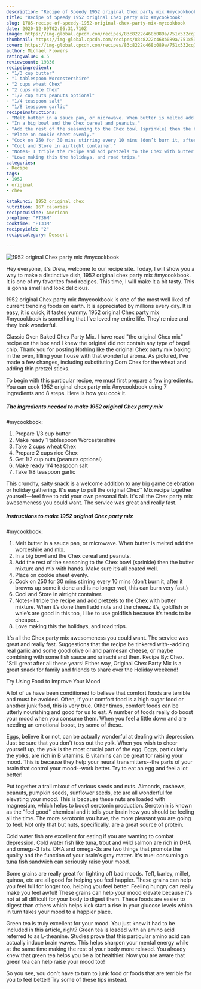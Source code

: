 ```yaml
---
description: "Recipe of Speedy 1952 original Chex party mix #mycookbook"
title: "Recipe of Speedy 1952 original Chex party mix #mycookbook"
slug: 1785-recipe-of-speedy-1952-original-chex-party-mix-mycookbook
date: 2020-12-09T02:06:31.710Z
image: https://img-global.cpcdn.com/recipes/83c8222c468b089a/751x532cq70/1952-original-chex-party-mix-mycookbook-recipe-main-photo.jpg
thumbnail: https://img-global.cpcdn.com/recipes/83c8222c468b089a/751x532cq70/1952-original-chex-party-mix-mycookbook-recipe-main-photo.jpg
cover: https://img-global.cpcdn.com/recipes/83c8222c468b089a/751x532cq70/1952-original-chex-party-mix-mycookbook-recipe-main-photo.jpg
author: Michael Flowers
ratingvalue: 4.5
reviewcount: 19836
recipeingredient:
- "1/3 cup butter"
- "1 tablespoon Worcestershire"
- "2 cups wheat Chex"
- "2 cups rice Chex"
- "1/2 cup nuts peanuts optional"
- "1/4 teaspoon salt"
- "1/8 teaspoon garlic"
recipeinstructions:
- "Melt butter in a sauce pan, or microwave. When butter is melted add the worceshire and mix."
- "In a big bowl and the Chex cereal and peanuts."
- "Add the rest of the seasoning to the Chex bowl (sprinkle) then the butter mixture and mix with hands. Make sure it’s all coated well."
- "Place on cookie sheet evenly."
- "Cook on 250 for 30 mins stirring every 10 mins (don’t burn it, after it browns up some it done and is no longer wet, this can burn very fast.)"
- "Cool and Store in airtight container."
- "Notes- I triple the recipe and add pretzels to the Chex with butter mixture. When it’s done then I add nuts and the cheeez it’s, goldfish or wale’s are good in this too, I like to use goldfish because it’s tends to be cheaper..."
- "Love making this the holidays, and road trips."
categories:
- Recipe
tags:
- 1952
- original
- chex

katakunci: 1952 original chex 
nutrition: 167 calories
recipecuisine: American
preptime: "PT36M"
cooktime: "PT33M"
recipeyield: "2"
recipecategory: Dessert

---
```



![1952 original Chex party mix
#mycookbook](https://img-global.cpcdn.com/recipes/83c8222c468b089a/751x532cq70/1952-original-chex-party-mix-mycookbook-recipe-main-photo.jpg)

Hey everyone, it's Drew, welcome to our recipe site. Today, I will show you a way to make a distinctive dish, 1952 original chex party mix
#mycookbook. It is one of my favorites food recipes. This time, I will make it a bit tasty. This is gonna smell and look delicious.

1952 original Chex party mix
#mycookbook is one of the most well liked of current trending foods on earth. It is appreciated by millions every day. It is easy, it is quick, it tastes yummy. 1952 original Chex party mix
#mycookbook is something that I've loved my entire life. They're nice and they look wonderful.

Classic Oven Baked Chex Party Mix. I have read &#34;the original Chex mix&#34; recipe on the box and I knew the original did not contain any type of bagel chip. Thank you for posting Nothing like the original Chex party mix baking in the oven, filling your house with that wonderful aroma. As pictured, I&#39;ve made a few changes, including substituting Corn Chex for the wheat and adding thin pretzel sticks.


To begin with this particular recipe, we must first prepare a few ingredients. You can cook 1952 original chex party mix
#mycookbook using 7 ingredients and 8 steps. Here is how you cook it.

<!--inarticleads1-->

##### The ingredients needed to make 1952 original Chex party mix
#mycookbook:

1. Prepare 1/3 cup butter
1. Make ready 1 tablespoon Worcestershire
1. Take 2 cups wheat Chex
1. Prepare 2 cups rice Chex
1. Get 1/2 cup nuts (peanuts optional)
1. Make ready 1/4 teaspoon salt
1. Take 1/8 teaspoon garlic


This crunchy, salty snack is a welcome addition to any big game celebration or holiday gathering. It&#39;s easy to pull the original Chex™ Mix recipe together yourself—feel free to add your own personal flair. It&#39;s all the Chex party mix awesomeness you could want. The service was great and really fast. 

<!--inarticleads2-->

##### Instructions to make 1952 original Chex party mix
#mycookbook:

1. Melt butter in a sauce pan, or microwave. When butter is melted add the worceshire and mix.
1. In a big bowl and the Chex cereal and peanuts.
1. Add the rest of the seasoning to the Chex bowl (sprinkle) then the butter mixture and mix with hands. Make sure it’s all coated well.
1. Place on cookie sheet evenly.
1. Cook on 250 for 30 mins stirring every 10 mins (don’t burn it, after it browns up some it done and is no longer wet, this can burn very fast.)
1. Cool and Store in airtight container.
1. Notes- I triple the recipe and add pretzels to the Chex with butter mixture. When it’s done then I add nuts and the cheeez it’s, goldfish or wale’s are good in this too, I like to use goldfish because it’s tends to be cheaper...
1. Love making this the holidays, and road trips.


It&#39;s all the Chex party mix awesomeness you could want. The service was great and really fast. Suggestions that the recipe be tinkered with--adding real garlic and some good olive oil and parmesan cheese, or maybe combining with some fish sauce and srirachi and then. Recipe By: Chex. &#34;Still great after all these years! Either way, Original Chex Party Mix is a great snack for family and friends to share over the Holiday weekend! 

Try Using Food to Improve Your Mood


A lot of us have been conditioned to believe that comfort foods are terrible and must be avoided. Often, if your comfort food is a high sugar food or another junk food, this is very true. Other times, comfort foods can be utterly nourishing and good for us to eat. A number of foods really do boost your mood when you consume them. When you feel a little down and are needing an emotional boost, try some of these.

Eggs, believe it or not, can be actually wonderful at dealing with depression. Just be sure that you don't toss out the yolk. When you wish to cheer yourself up, the yolk is the most crucial part of the egg. Eggs, particularly the yolks, are rich in B vitamins. B vitamins can be great for raising your mood. This is because they help your neural transmitters--the parts of your brain that control your mood--work better. Try to eat an egg and feel a lot better!

Put together a trail mixout of various seeds and nuts. Almonds, cashews, peanuts, pumpkin seeds, sunflower seeds, etc are all wonderful for elevating your mood. This is because these nuts are loaded with magnesium, which helps to boost serotonin production. Serotonin is known as the "feel good" chemical and it tells your brain how you should be feeling all the time. The more serotonin you have, the more pleasant you are going to feel. Not only that but nuts, specifically, are a great source of protein.

Cold water fish are excellent for eating if you are wanting to combat depression. Cold water fish like tuna, trout and wild salmon are rich in DHA and omega-3 fats. DHA and omega-3s are two things that promote the quality and the function of your brain's gray matter. It's true: consuming a tuna fish sandwich can seriously raise your mood. 

Some grains are really great for fighting off bad moods. Teff, barley, millet, quinoa, etc are all good for helping you feel happier. These grains can help you feel full for longer too, helping you feel better. Feeling hungry can really make you feel awful! These grains can help your mood elevate because it's not at all difficult for your body to digest them. These foods are easier to digest than others which helps kick start a rise in your glucose levels which in turn takes your mood to a happier place.

Green tea is truly excellent for your mood. You just knew it had to be included in this article, right? Green tea is loaded with an amino acid referred to as L-theanine. Studies prove that this particular amino acid can actually induce brain waves. This helps sharpen your mental energy while at the same time making the rest of your body more relaxed. You already knew that green tea helps you be a lot healthier. Now you are aware that green tea can help raise your mood too!

So you see, you don't have to turn to junk food or foods that are terrible for you to feel better! Try  some  of  these  tips  instead.

